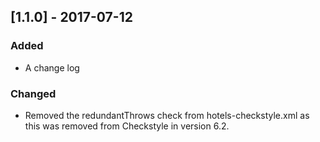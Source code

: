 ## [1.1.0] - 2017-07-12
### Added
* A change log

### Changed
* Removed the redundantThrows check from hotels-checkstyle.xml as this was removed from Checkstyle in version 6.2. 